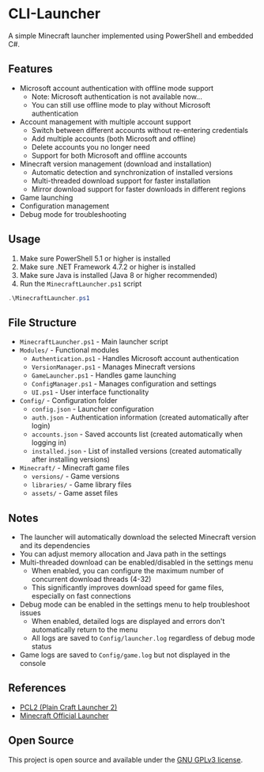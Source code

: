 # CLI-Launcher

A simple Minecraft launcher implemented using PowerShell and embedded C#.

## Features

- Microsoft account authentication with offline mode support
  - Note: Microsoft authentication is not available now...
  - You can still use offline mode to play without Microsoft authentication
- Account management with multiple account support
  - Switch between different accounts without re-entering credentials
  - Add multiple accounts (both Microsoft and offline)
  - Delete accounts you no longer need
  - Support for both Microsoft and offline accounts
- Minecraft version management (download and installation)
  - Automatic detection and synchronization of installed versions
  - Multi-threaded download support for faster installation
  - Mirror download support for faster downloads in different regions
- Game launching
- Configuration management
- Debug mode for troubleshooting

## Usage

1. Make sure PowerShell 5.1 or higher is installed
2. Make sure .NET Framework 4.7.2 or higher is installed
3. Make sure Java is installed (Java 8 or higher recommended)
4. Run the `MinecraftLauncher.ps1` script

```powershell
.\MinecraftLauncher.ps1
```

## File Structure

- `MinecraftLauncher.ps1` - Main launcher script
- `Modules/` - Functional modules
  - `Authentication.ps1` - Handles Microsoft account authentication
  - `VersionManager.ps1` - Manages Minecraft versions
  - `GameLauncher.ps1` - Handles game launching
  - `ConfigManager.ps1` - Manages configuration and settings
  - `UI.ps1` - User interface functionality
- `Config/` - Configuration folder
  - `config.json` - Launcher configuration
  - `auth.json` - Authentication information (created automatically after login)
  - `accounts.json` - Saved accounts list (created automatically when logging in)
  - `installed.json` - List of installed versions (created automatically after installing versions)
- `Minecraft/` - Minecraft game files
  - `versions/` - Game versions
  - `libraries/` - Game library files
  - `assets/` - Game asset files

## Notes

- The launcher will automatically download the selected Minecraft version and its dependencies
- You can adjust memory allocation and Java path in the settings
- Multi-threaded download can be enabled/disabled in the settings menu
  - When enabled, you can configure the maximum number of concurrent download threads (4-32)
  - This significantly improves download speed for game files, especially on fast connections
- Debug mode can be enabled in the settings menu to help troubleshoot issues
  - When enabled, detailed logs are displayed and errors don't automatically return to the menu
  - All logs are saved to `Config/launcher.log` regardless of debug mode status
- Game logs are saved to `Config/game.log` but not displayed in the console

## References

- [PCL2 (Plain Craft Launcher 2)](https://github.com/Hex-Dragon/PCL2)
- [Minecraft Official Launcher](https://www.minecraft.net/)

## Open Source

This project is open source and available under the [GNU GPLv3 license](LICENSE).
